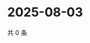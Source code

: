 # 2025-08-03

共 0 条

<!-- BEGIN ZHIHUQUESTIONS -->
<!-- 最后更新时间 Sun Aug 03 2025 14:16:56 GMT+0800 (China Standard Time) -->

<!-- END ZHIHUQUESTIONS -->
